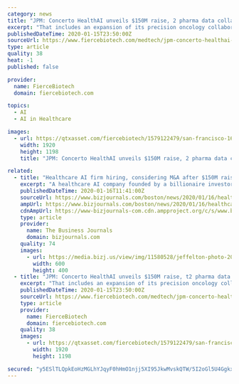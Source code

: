 ```yaml
---
category: news
title: "JPM: Concerto HealthAI unveils $150M raise, 2 pharma data collaborations"
excerpt: "That includes an expansion of its precision oncology collaboration with Pfizer to renal cell carcinoma and prostate cancer as well as a new, multi-disease artificial intelligence project with Johnson & Johnson ... as well as its expansions into additional therapy areas and commercial patient solutions, the company said."
publishedDateTime: 2020-01-15T23:50:00Z
sourceUrl: https://www.fiercebiotech.com/medtech/jpm-concerto-healthai-unveils-150m-raise-two-pharma-data-collaborations
type: article
quality: 38
heat: -1
published: false

provider:
  name: FierceBiotech
  domain: fiercebiotech.com

topics:
  - AI
  - AI in Healthcare

images:
  - url: https://qtxasset.com/fiercebiotech/1579122479/san-francisco-1633202_1920.jpg/san-francisco-1633202_1920.jpg?DgxZJ_3OSlnQJKZaaX_Uhbe6PzGtfKX_
    width: 1920
    height: 1198
    title: "JPM: Concerto HealthAI unveils $150M raise, 2 pharma data collaborations"

related:
  - title: "Healthcare AI firm hiring, considering M&A after $150M raise"
    excerpt: "A healthcare AI company founded by a billionaire investor plans to substantially grow its team and potentially make some acquisitions after raising $150 million."
    publishedDateTime: 2020-01-16T11:41:00Z
    sourceUrl: https://www.bizjournals.com/boston/news/2020/01/16/healthcare-ai-firm-hiring-considering-m-a-after.html
    ampUrl: https://www.bizjournals.com/boston/news/2020/01/16/healthcare-ai-firm-hiring-considering-m-a-after.amp.html
    cdnAmpUrl: https://www-bizjournals-com.cdn.ampproject.org/c/s/www.bizjournals.com/boston/news/2020/01/16/healthcare-ai-firm-hiring-considering-m-a-after.amp.html
    type: article
    provider:
      name: The Business Journals
      domain: bizjournals.com
    quality: 74
    images:
      - url: https://media.bizj.us/view/img/11580528/jeffelton-photo-2018*600xx2832-1892-0-905.jpg
        width: 600
        height: 400
  - title: "JPM: Concerto HealthAI unveils $150M raise, t2 pharma data collaborations"
    excerpt: "That includes an expansion of its precision oncology collaboration with Pfizer to renal cell carcinoma and prostate cancer as well as a new, multi-disease artificial intelligence project ... expansions into additional therapy areas and commercial patient ..."
    publishedDateTime: 2020-01-15T23:50:00Z
    sourceUrl: https://www.fiercebiotech.com/medtech/jpm-concerto-healthai-unveils-150m-raise-two-pharma-data-collaborations
    type: article
    provider:
      name: FierceBiotech
      domain: fiercebiotech.com
    quality: 38
    images:
      - url: https://qtxasset.com/fiercebiotech/1579122479/san-francisco-1633202_1920.jpg/san-francisco-1633202_1920.jpg?DgxZJ_3OSlnQJKZaaX_Uhbe6PzGtfKX_
        width: 1920
        height: 1198

secured: "y5ESlTLQpkEoHzMGLhYJqyF0hHmO1njj5XI95JkwMvskQTW/5I2oGl5U4Ggkx8n9wK1MBgiFZ9VAbt9EwsB+WeopivEiVlssAGasqp1dnEa0qGKRef2F5pqZHy15XnYcJ+ibnR05jfOhUm85z6Xjo2Qpx29gYhqUmQVeqedItLtgcmhINx2jIsH6YUv38gxrdeoF90boCFKQo1+M7RpZ6ta9q67M5p5/aW4S1WaRzGDAbYd2P7kV5+fCPEXmMtiL52SEeguCTN+MW1ukuFWi1dozWMwZPZwnbdfMPGT8m6i+uiRBIEjQn/oaJAhuZFn1P228c9xPGjCxXy1lPyl5d68Vqniy87XaN+rILLPbHYdAXB0o7w0zDBNuXSm4r6qpp6ASHAk4/okBcMJkQnDDJEBHaqaF0igjnZVtUGlDERpSvYruPmZyZBVV+EIg95gvCOIoKfJpw42YpxCjPeeDlg==;a7pJoDthJDaAZiVh27S41Q=="
---
```


